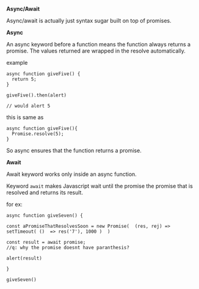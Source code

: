 **Async/Await**

Async/await is actually just syntax sugar built on top of promises.

**Async**

An async keyword before a function means the function always returns a promise. The values returned are wrapped in the resolve 
automatically.

example

```
async function giveFive() {
  return 5;
}

giveFive().then(alert)

// would alert 5
```

this is same as 


```
async function giveFive(){
  Promise.resolve(5);
}

```

So async ensures that the function returns a promise.


**Await**

Await keyword works only inside an async function.

Keyword `await` makes Javascript wait until the promise the promise that is resolved and returns its result.

for ex:


```
async function giveSeven() {

const aPromiseThatResolvesSoon = new Promise(  (res, rej) => setTimeout( ()  => res('7'), 1000 )  )

const result = await promise;
//q: why the promise doesnt have paranthesis?

alert(result)

}

giveSeven()
```





